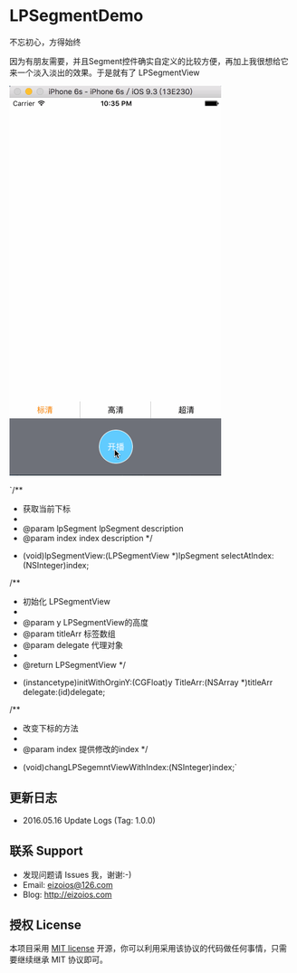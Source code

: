 # LPSegmentDemo

不忘初心，方得始终

因为有朋友需要，并且Segment控件确实自定义的比较方便，再加上我很想给它来一个淡入淡出的效果。于是就有了 LPSegmentView

![LPMultiSelectDemo展示](https://github.com/EizoiOS/LPSegmentDemo/blob/master/LPSegmentGIF.gif)

`/**
 *  获取当前下标
 *
 *  @param lpSegment lpSegment description
 *  @param index     index description
 */
- (void)lpSegmentView:(LPSegmentView *)lpSegment selectAtIndex:(NSInteger)index;

/**
 *  初始化 LPSegmentView
 *
 *  @param y        LPSegmentView的高度
 *  @param titleArr 标签数组
 *  @param delegate 代理对象
 *
 *  @return LPSegmentView
 */
- (instancetype)initWithOrginY:(CGFloat)y TitleArr:(NSArray *)titleArr delegate:(id)delegate;

/**
 *  改变下标的方法
 *
 *  @param index 提供修改的index
 */
- (void)changLPSegemntViewWithIndex:(NSInteger)index;`

## 更新日志
* 2016.05.16 Update Logs (Tag: 1.0.0)

## 联系 Support

* 发现问题请 Issues 我，谢谢:-)
* Email: eizoios@126.com
* Blog: http://eizoios.com

## 授权 License

本项目采用 [MIT license](http://opensource.org/licenses/MIT) 开源，你可以利用采用该协议的代码做任何事情，只需要继续继承 MIT 协议即可。